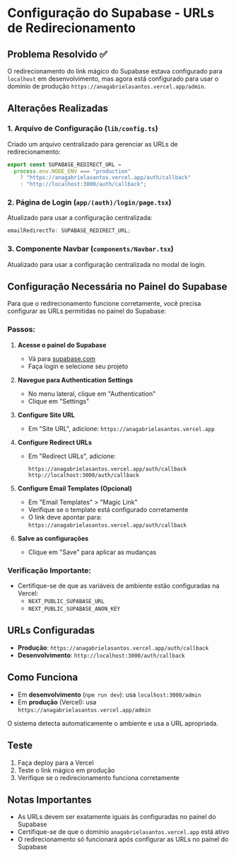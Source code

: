 # Configuração do Supabase - URLs de Redirecionamento

## Problema Resolvido ✅

O redirecionamento do link mágico do Supabase estava configurado para `localhost` em desenvolvimento, mas agora está configurado para usar o domínio de produção `https://anagabrielasantos.vercel.app/admin`.

## Alterações Realizadas

### 1. Arquivo de Configuração (`lib/config.ts`)

Criado um arquivo centralizado para gerenciar as URLs de redirecionamento:

```typescript
export const SUPABASE_REDIRECT_URL =
  process.env.NODE_ENV === "production"
    ? "https://anagabrielasantos.vercel.app/auth/callback"
    : "http://localhost:3000/auth/callback";
```

### 2. Página de Login (`app/(auth)/login/page.tsx`)

Atualizado para usar a configuração centralizada:

```typescript
emailRedirectTo: SUPABASE_REDIRECT_URL;
```

### 3. Componente Navbar (`components/Navbar.tsx`)

Atualizado para usar a configuração centralizada no modal de login.

## Configuração Necessária no Painel do Supabase

Para que o redirecionamento funcione corretamente, você precisa configurar as URLs permitidas no painel do Supabase:

### Passos:

1. **Acesse o painel do Supabase**

   - Vá para [supabase.com](https://supabase.com)
   - Faça login e selecione seu projeto

2. **Navegue para Authentication Settings**

   - No menu lateral, clique em "Authentication"
   - Clique em "Settings"

3. **Configure Site URL**

   - Em "Site URL", adicione: `https://anagabrielasantos.vercel.app`

4. **Configure Redirect URLs**

   - Em "Redirect URLs", adicione:
     ```
     https://anagabrielasantos.vercel.app/auth/callback
     http://localhost:3000/auth/callback
     ```

5. **Configure Email Templates (Opcional)**

   - Em "Email Templates" > "Magic Link"
   - Verifique se o template está configurado corretamente
   - O link deve apontar para: `https://anagabrielasantos.vercel.app/auth/callback`

6. **Salve as configurações**
   - Clique em "Save" para aplicar as mudanças

### Verificação Importante:

- Certifique-se de que as variáveis de ambiente estão configuradas na Vercel:
  - `NEXT_PUBLIC_SUPABASE_URL`
  - `NEXT_PUBLIC_SUPABASE_ANON_KEY`

## URLs Configuradas

- **Produção**: `https://anagabrielasantos.vercel.app/auth/callback`
- **Desenvolvimento**: `http://localhost:3000/auth/callback`

## Como Funciona

- Em **desenvolvimento** (`npm run dev`): usa `localhost:3000/admin`
- Em **produção** (Vercel): usa `https://anagabrielasantos.vercel.app/admin`

O sistema detecta automaticamente o ambiente e usa a URL apropriada.

## Teste

1. Faça deploy para a Vercel
2. Teste o link mágico em produção
3. Verifique se o redirecionamento funciona corretamente

## Notas Importantes

- As URLs devem ser exatamente iguais às configuradas no painel do Supabase
- Certifique-se de que o domínio `anagabrielasantos.vercel.app` está ativo
- O redirecionamento só funcionará após configurar as URLs no painel do Supabase
